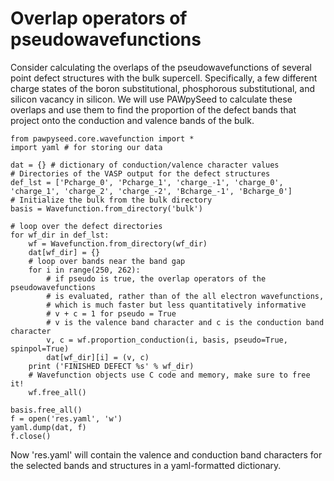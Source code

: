 # Overlap operators of pseudowavefunctions

Consider calculating the overlaps of the pseudowavefunctions of several point defect
structures with the bulk supercell. Specifically, a few different charge states
of the boron substitutional, phosphorous substitutional, and silicon vacancy in silicon.
We will use PAWpySeed to calculate these overlaps and use them to find the proportion
of the defect bands that project onto the conduction and valence bands of the bulk.

```
from pawpyseed.core.wavefunction import *
import yaml # for storing our data

dat = {} # dictionary of conduction/valence character values
# Directories of the VASP output for the defect structures
def_lst = ['Pcharge_0', 'Pcharge_1', 'charge_-1', 'charge_0', 'charge_1', 'charge_2', 'charge_-2', 'Bcharge_-1', 'Bcharge_0']
# Initialize the bulk from the bulk directory
basis = Wavefunction.from_directory('bulk')

# loop over the defect directories
for wf_dir in def_lst:
    wf = Wavefunction.from_directory(wf_dir)
    dat[wf_dir] = {}
    # loop over bands near the band gap
    for i in range(250, 262):
        # if pseudo is true, the overlap operators of the pseudowavefunctions
        # is evaluated, rather than of the all electron wavefunctions,
        # which is much faster but less quantitatively informative
        # v + c = 1 for pseudo = True
        # v is the valence band character and c is the conduction band character
        v, c = wf.proportion_conduction(i, basis, pseudo=True, spinpol=True)
        dat[wf_dir][i] = (v, c)
    print ('FINISHED DEFECT %s' % wf_dir)
    # Wavefunction objects use C code and memory, make sure to free it!
    wf.free_all()

basis.free_all()
f = open('res.yaml', 'w')
yaml.dump(dat, f)
f.close()
```

Now 'res.yaml' will contain the valence and conduction band characters for the selected bands
and structures in a yaml-formatted dictionary.